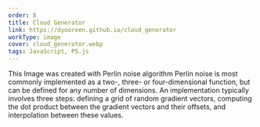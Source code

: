 ```yaml
---
order: 8
title: Cloud Generator
link: https://dyooreen.github.io/cloud_generator
workType: image
cover: cloud_generator.webp
tags: JavaScript, P5.js
---
```


This Image was created with Perlin noise algorithm
Perlin noise is most commonly implemented as a two-, three- or four-dimensional function, but can be defined for any number of dimensions. An implementation typically involves three steps: defining a grid of random gradient vectors, computing the dot product between the gradient vectors and their offsets, and interpolation between these values.
